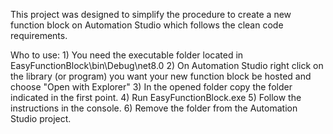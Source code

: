 This project was designed to simplify the procedure to create a new function block on Automation Studio which follows the clean code requirements.

Who to use:
    1) You need the executable folder located in EasyFunctionBlock\bin\Debug\net8.0
    2) On Automation Studio right click on the library (or program) you want your new function block be hosted and choose "Open with Explorer"
    3) In the opened folder copy the folder indicated in the first point.
    4) Run EasyFunctionBlock.exe
    5) Follow the instructions in the console.
    6) Remove the folder from the Automation Studio project. 
